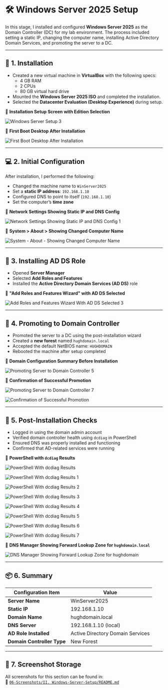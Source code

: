 # 🛠️ Windows Server 2025 Setup

In this stage, I installed and configured **Windows Server 2025** as the Domain Controller (DC) for my lab environment. The process included setting a static IP, changing the computer name, installing Active Directory Domain Services, and promoting the server to a DC.

---

## 💾 1. Installation

- Created a new virtual machine in **VirtualBox** with the following specs:
  - 4 GB RAM
  - 2 CPUs
  - 80 GB virtual hard drive
- Mounted the **Windows Server 2025 ISO** and completed the installation.
- Selected the **Datacenter Evaluation (Desktop Experience)** during setup.

📸 **Installation Setup Screen with Edition Selection**

![Windows Server Setup 3](https://github.com/user-attachments/assets/915a6e00-5202-4e3c-a4fc-601ce180731a)

📸 **First Boot Desktop After Installation**

![First Boot Desktop After Installation](https://github.com/user-attachments/assets/077f8658-6c5d-4ac0-b9c6-9f02d1fc6266)

---

## 💻 2. Initial Configuration

After installation, I performed the following:

- Changed the machine name to `WinServer2025`
- Set a **static IP address**: `192.168.1.10`
- Configured DNS to point to itself (`192.168.1.10`)
- Set the computer’s **time zone**

📸 **Network Settings Showing Static IP and DNS Config**

![Network Settings Showing Static IP and DNS Config 1](https://github.com/user-attachments/assets/9dbc64e7-e854-4573-a383-d46e458b3c18)

📸 **System > About > Showing Changed Computer Name**

![System - About - Showing Changed Computer Name](https://github.com/user-attachments/assets/a7de73d0-1690-40c1-8836-4be64b97c13b)

---

## 🧱 3. Installing AD DS Role

- Opened **Server Manager**
- Selected **Add Roles and Features**
- Installed the **Active Directory Domain Services (AD DS)** role

📸 **"Add Roles and Features Wizard" with AD DS Selected**

![Add Roles and Features Wizard With AD DS Selected 3](https://github.com/user-attachments/assets/5cd38039-3f07-4bac-bfa1-e13427d5474f)

---

## 🏰 4. Promoting to Domain Controller

- Promoted the server to a DC using the post-installation wizard
- Created a **new forest** named `hughdomain.local`
- Accepted the default NetBIOS name: `HUGHDOMAIN`
- Rebooted the machine after setup completed

📸 **Domain Configuration Summary Before Installation**

![Promoting Server to Domain Controller 5](https://github.com/user-attachments/assets/5d1fce70-9210-4f4f-be7a-61bb0dd29ca4)

📸 **Confirmation of Successful Promotion**

![Promoting Server to Domain Controller 7](https://github.com/user-attachments/assets/f339e91d-6469-4db4-8589-047feb46958e)

![Confirmation of Successful Promotion](https://github.com/user-attachments/assets/fe5a27cd-e662-47ab-a8a5-4203b19b43b9)

---

## 🧪 5. Post-Installation Checks

- Logged in using the domain admin account
- Verified domain controller health using `dcdiag` in PowerShell
- Ensured DNS was properly installed and functioning
- Confirmed that AD-related services were running

📸 **PowerShell with `dcdiag` Results**

![PowerShell With dcdiag Results](https://github.com/user-attachments/assets/b0b55f72-0cbd-4034-ab04-dd87a585fee8)

![PowerShell With dcdiag Results 1](https://github.com/user-attachments/assets/d052baa0-9798-463d-803a-b9fe65ee006d)

![PowerShell With dcdiag Results 2](https://github.com/user-attachments/assets/a30a8dad-45c0-4c5f-8920-1f1d2bdfb269)

![PowerShell With dcdiag Results 3](https://github.com/user-attachments/assets/dcb8c2e7-b5b6-4198-a1df-e5231ffc3812)

![PowerShell With dcdiag Results 4](https://github.com/user-attachments/assets/961ab258-2e5b-4309-b827-6afd8d3ccd2c)

![PowerShell With dcdiag Results 5](https://github.com/user-attachments/assets/fcee262a-37f8-4bb9-b3a2-4ecf0dc41b69)

![PowerShell With dcdiag Results 6](https://github.com/user-attachments/assets/b8a67ce3-3ae8-4298-8b77-d1f21bab1b8d)

![PowerShell With dcdiag Results 7](https://github.com/user-attachments/assets/6cc40123-f283-4176-a17c-3922beb50bd3)

📸 **DNS Manager Showing Forward Lookup Zone for `hughdomain.local`**
  
![DNS Manager Showing Forward Lookup Zone for hughdomain](https://github.com/user-attachments/assets/f08e7ca0-a52e-430a-b76e-e05361b522cf)

---

## 📦 6. Summary

| Configuration Item         | Value                            |
|----------------------------|----------------------------------|
| **Server Name**            | WinServer2025                    |
| **Static IP**              | 192.168.1.10                     |
| **Domain Name**            | hughdomain.local                 |
| **DNS Server**             | 192.168.1.10 (local)             |
| **AD Role Installed**      | Active Directory Domain Services |
| **Domain Controller Type** | New Forest                       |

---

## 📁 7. Screenshot Storage

All screenshots for this section can be found in:  
📂 [`06-Screenshots/II. Windows-Server-Setup/README.md`](https://github.com/Hugh-Kumbi/Hugh-Kumbi-Active-Directory-Lab/blob/main/06-Screenshots/II.%20Windows-Server-Setup/README.md)  

